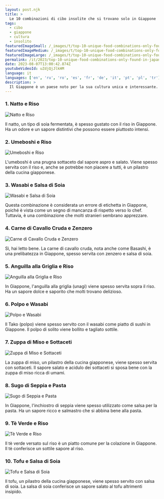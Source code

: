 ```yaml
---
layout: post.njk
title: >
  Le 10 combinazioni di cibo insolite che si trovano solo in Giappone
tags:
  - cibo
  - giappone
  - cultura
  - insolito
featuredImageSmall: /_images/t/top-10-unique-food-combinations-only-found-in-japan-cover-it-small.webp
featuredImageMedium: /_images/t/top-10-unique-food-combinations-only-found-in-japan-cover-it-medium.webp
featuredImageLarge: /_images/t/top-10-unique-food-combinations-only-found-in-japan-cover-it-large.webp
permalink: /it/2023/top-10-unique-food-combinations-only-found-in-japan.html
date: 2023-08-07T13:00:42.874Z
youtubeVideoId: uZdjQjJlkHM
language: it
languages: ['en', 'ru', 'ro', 'es', 'fr', 'de', 'it', 'pt', 'pl', 'tr']
description: >
  Il Giappone è un paese noto per la sua cultura unica e interessante. Ciò include una serie di combinazioni di cibo insolite che non penseresti mai potessero andare insieme, ma in qualche modo, lo fanno in Giappone. Esploriamo le 10 combinazioni di cibo insolite che esistono solo in Giappone.
---
```


### 1. Natto e Riso

![Natto e Riso](/_images/8/884417bd55aeb3e8b670819c90ea00a0-medium.webp)

Il natto, un tipo di soia fermentata, è spesso gustato con il riso in Giappone. Ha un odore e un sapore distintivi che possono essere piuttosto intensi.

### 2. Umeboshi e Riso

![Umeboshi e Riso](/_images/f/fcefd970a7c2f4f6665480bbab778773-medium.webp)

L'umeboshi è una prugna sottaceto dal sapore aspro e salato. Viene spesso servita con il riso e, anche se potrebbe non piacere a tutti, è un pilastro della cucina giapponese.

### 3. Wasabi e Salsa di Soia

![Wasabi e Salsa di Soia](/_images/2/23767eda90f4bef13105ea5a02fa4fdf-medium.webp)

Questa combinazione è considerata un errore di etichetta in Giappone, poiché è vista come un segno di mancanza di rispetto verso lo chef. Tuttavia, è una combinazione che molti stranieri sembrano apprezzare.

### 4. Carne di Cavallo Cruda e Zenzero

![Carne di Cavallo Cruda e Zenzero](/_images/8/8587da8c450813a70d675c835204435c-medium.webp)

Sì, hai letto bene. La carne di cavallo cruda, nota anche come Basashi, è una prelibatezza in Giappone, spesso servita con zenzero e salsa di soia.

### 5. Anguilla alla Griglia e Riso

![Anguilla alla Griglia e Riso](/_images/a/ae29e886d728ca4d9310346127def63d-medium.webp)

In Giappone, l'anguilla alla griglia (unagi) viene spesso servita sopra il riso. Ha un sapore dolce e saporito che molti trovano delizioso.

### 6. Polpo e Wasabi

![Polpo e Wasabi](/_images/8/83e73afe9fa42771e190050295c2b69c-medium.webp)

Il Tako (polpo) viene spesso servito con il wasabi come piatto di sushi in Giappone. Il polpo di solito viene bollito e tagliato sottile.

### 7. Zuppa di Miso e Sottaceti

![Zuppa di Miso e Sottaceti](/_images/8/8c1d69ccaf7211591208aab0031809a0-medium.webp)

La zuppa di miso, un pilastro della cucina giapponese, viene spesso servita con sottaceti. Il sapore salato e acidulo dei sottaceti si sposa bene con la zuppa di miso ricca di umami.

### 8. Sugo di Seppia e Pasta

![Sugo di Seppia e Pasta](/_images/0/0e132e9e659ea224f6c82c5ccd8b4f88-medium.webp)

In Giappone, l'inchiostro di seppia viene spesso utilizzato come salsa per la pasta. Ha un sapore ricco e salmastro che si abbina bene alla pasta.

### 9. Tè Verde e Riso

![Tè Verde e Riso](/_images/5/5039b28e948cdab3dd1cf719b764335c-medium.webp)

Il tè verde versato sul riso è un piatto comune per la colazione in Giappone. Il tè conferisce un sottile sapore al riso.

### 10. Tofu e Salsa di Soia

![Tofu e Salsa di Soia](/_images/f/f84c39c7d4882a3cc61d88ae9338781e-medium.webp)

Il tofu, un pilastro della cucina giapponese, viene spesso servito con salsa di soia. La salsa di soia conferisce un sapore salato al tofu altrimenti insipido.

